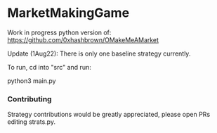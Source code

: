 # MarketMakingGame

Work in progress python version of: https://github.com/0xhashbrown/OMakeMeAMarket

Update (1Aug22): There is only one baseline strategy currently. 

To run, cd into "src" and run:

python3 main.py

### Contributing
Strategy contributions would be greatly appreciated, please open PRs editing strats.py.  
